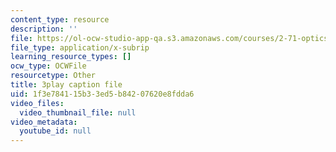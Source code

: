 ```yaml
---
content_type: resource
description: ''
file: https://ol-ocw-studio-app-qa.s3.amazonaws.com/courses/2-71-optics-spring-2009/1f3e784115b33ed5b84207620e8fdda6_JmWguqCZRxk.srt
file_type: application/x-subrip
learning_resource_types: []
ocw_type: OCWFile
resourcetype: Other
title: 3play caption file
uid: 1f3e7841-15b3-3ed5-b842-07620e8fdda6
video_files:
  video_thumbnail_file: null
video_metadata:
  youtube_id: null
---
```

